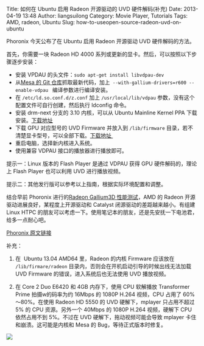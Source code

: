 Title: 如何在 Ubuntu 启用 Radeon 开源驱动的 UVD 硬件解码(补充)
Date: 2013-04-19 13:48
Author: liangsuilong
Category: Movie Player, Tutorials
Tags: AMD, radeon, Ubuntu
Slug: how-to-useopen-source-radeon-uvd-on-ubuntu

Phoronix 今天公布了在 Ubuntu 启用 Radeon 开源驱动 UVD 硬件解码的方法。

首先，你需要一块 Radeon HD 4000
系列或更新的显卡。然后，可以按照以下步骤逐步安装：

-   安装 VPDAU 的头文件：`sudo apt-get install libvdpau-dev`
-   从[Mesa 的 Git
    仓库](http://cgit.freedesktop.org/mesa/mesa/)抓取最新代码，加上` --with-gallium-drivers=r600 --enable-vdpau `
    编译参数进行编译安装。
-   在 `/etc/ld.so.conf.d/z.conf` 加上 `/usr/local/lib/vdpau`
    参数，没有这个配置文件可自行创建，然后执行 ldconfig 命令。
-   安装 drm-next 分支的 3.10 内核，可以从 Ubuntu Mainline Kernel PPA
    下载安装。[下载地址](http://kernel.ubuntu.com/~kernel-ppa/mainline/drm-next/2013-04-18-raring/)
-   下载 GPU 对应型号的 UVD Firmware 并放入到 `/lib/firmware`
    目录，若不清楚显卡型号，可以全部下载。[下载地址 ](http://people.freedesktop.org/~agd5f/radeon_ucode/)
-   重启电脑，选择新内核进入系统。
-   使用兼容 VDPAU 接口的播放器进行播放即可。

提示一：Linux 版本的 Flash Player 是通过 VDPAU 获得 GPU
硬件解码的，理论上 Flash Player 也可以利用 UVD 进行播放视频。

提示二：其他发行版可以参考以上指南，根据实际环境配置和调整。

结合早前 Phoronix 进行的[Radeon Gallium3D
性能测试](http://www.phoronix.com/scan.php?page=article&item=amd_linux_april2013&num=1)，AMD
的 Radeon 开源驱动进展良好，某程度上开源驱动和 Catalyst
闭源驱动的差距越来越小。有组建 Linux HTPC
的朋友可以考虑一下。使用笔记本的朋友，还是先安抚一下电池君，给多一点耐心吧。

[Phoronix
原文链接](http://www.phoronix.com/scan.php?page=news_item&px=MTM1NDk)

补充：

1. 在  Ubuntu 13.04 AMD64 里，Radeon 的内核 Firmware 应该放在
`/lib/firmare/radeon` 目录内，否则会在开机启动引导的时候出线无法加载 UVD
Firmware 的错误，进入系统后也无法使用 UVD 播放视频。

2. 在 Core 2 Duo E6420 和 4GB 内存下，使用 CPU 软解播放 Transformer
Prime 拍摄w的码率为约 16Mbps 的 1080P H.264 视频，CPU 占用了
60%～80%。在使用 Radeon HD 5550 的 UVD 硬解下，mplayer 只占用不超过 5%
的 CPU 资源。另外一个 40Mbps 的 1080P H.264 视频，硬解下 CPU
依然占用不到 5%。不过在 UVD 硬解下，拖动视频可能会导致 mplayer
卡住和崩溃。这可能是内核和 Mesa 的 Bug，等待正式版本时修复。

[![](http://lt-file.b0.upaiyun.com/files/2013/04/amd-uvd-vdpau-300x168.png)](http://lt-file.b0.upaiyun.com/files/2013/04/amd-uvd-vdpau.png)
